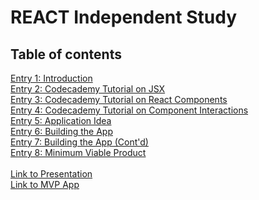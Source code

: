 # REACT Independent Study
## Table of contents
[Entry 1: Introduction](introduction.md)<br>
[Entry 2: Codecademy Tutorial on JSX](codecademyJSX.md)<br>
[Entry 3: Codecademy Tutorial on React Components](codecademyreactcomp.md)<br>
[Entry 4: Codecademy Tutorial on Component Interactions](codecademycomponentsinteractions.md)<br>
[Entry 5: Application Idea](reactapp.md)<br>
[Entry 6: Building the App](buildingtheapp.md)<br>
[Entry 7: Building the App (Cont'd)](buildingtheapp2.md)<br>
[Entry 8: Minimum Viable Product](final.md)<br><br>
[Link to Presentation](https://docs.google.com/a/hstat.org/presentation/d/1nEg97mZ9krwj6IgoQ_uENehwn04osJH_aXLSxtp8XT4/edit?usp=sharing)<br>
[Link to MVP App]()
